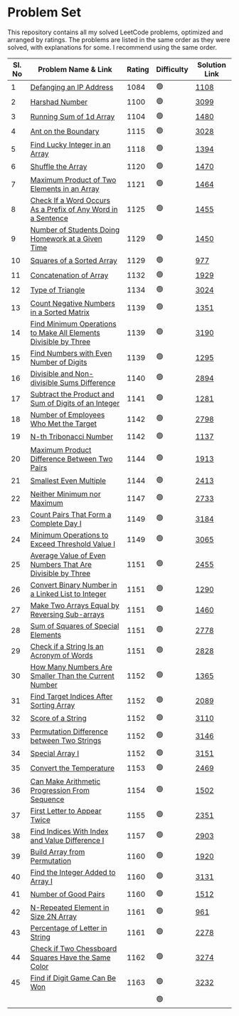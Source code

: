 # Problem Set

This repository contains all my solved LeetCode problems, optimized and arranged by ratings. The problems are listed in the same order as they were solved, with explanations for some. I recommend using the same order.

| Sl. No | Problem Name & Link                                | Rating | Difficulty | Solution Link                        |
| ------ | -------------------------------------------------- | ------ | ---------- | ------------------------------------ |
| 1 | [Defanging an IP Address](https://leetcode.com/problems/defanging-an-ip-address/description/) | 1084 | 🟢 | [1108](https://github.com/Sudeepsd/LeetCode-Solutions/blob/main/1001-1500/1108.cpp) |
| 2 | [Harshad Number](https://leetcode.com/problems/harshad-number/description/) | 1100 | 🟢 | [3099](https://github.com/Sudeepsd/LeetCode-Solutions/blob/main/3001-3500/3099.cpp) |
| 3 | [Running Sum of 1d Array](https://leetcode.com/problems/running-sum-of-1d-array/description/) | 1104 | 🟢 | [1480](https://github.com/Sudeepsd/LeetCode-Solutions/blob/main/1001-1500/1480.cpp) |
| 4 | [Ant on the Boundary](https://leetcode.com/problems/ant-on-the-boundary/description/) | 1115 | 🟢 | [3028](https://github.com/Sudeepsd/LeetCode-Solutions/blob/main/3001-3500/3028.cpp) |
| 5 | [Find Lucky Integer in an Array](https://leetcode.com/problems/find-lucky-integer-in-an-array/) | 1118 | 🟢 | [1394](https://github.com/Sudeepsd/LeetCode-Solutions/blob/main/1001-1500/1394.cpp) |
| 6 | [Shuffle the Array](https://leetcode.com/problems/shuffle-the-array/) | 1120 | 🟢 | [1470](https://github.com/Sudeepsd/LeetCode-Solutions/blob/main/1001-1500/1470.cpp) |
| 7 | [Maximum Product of Two Elements in an Array](https://leetcode.com/problems/maximum-product-of-two-elements-in-an-array/) | 1121 | 🟢 | [1464](https://github.com/Sudeepsd/LeetCode-Solutions/blob/main/1001-1500/1464.cpp) |
| 8 | [Check If a Word Occurs As a Prefix of Any Word in a Sentence](https://leetcode.com/problems/check-if-a-word-occurs-as-a-prefix-of-any-word-in-a-sentence/) | 1125 | 🟢 | [1455](https://github.com/Sudeepsd/LeetCode-Solutions/blob/main/1001-1500/1455.cpp) |
| 9 | [Number of Students Doing Homework at a Given Time](https://leetcode.com/problems/number-of-students-doing-homework-at-a-given-time/) | 1129 | 🟢 | [1450](https://github.com/Sudeepsd/LeetCode-Solutions/blob/main/1001-1500/1450.cpp) |
| 10 | [Squares of a Sorted Array](https://leetcode.com/problems/squares-of-a-sorted-array/) | 1129 | 🟢 | [977](https://github.com/Sudeepsd/LeetCode-Solutions/blob/main/501-1000/977.cpp) |
| 11 | [Concatenation of Array](https://leetcode.com/problems/concatenation-of-array/) | 1132 | 🟢 | [1929](https://github.com/Sudeepsd/LeetCode-Solutions/blob/main/1501-2000/1929.cpp) |
| 12 | [Type of Triangle](https://leetcode.com/problems/type-of-triangle) | 1134 | 🟢 | [3024](https://github.com/Sudeepsd/LeetCode-Solutions/blob/main/3001-3500/3024.cpp) |
| 13 | [Count Negative Numbers in a Sorted Matrix](https://leetcode.com/problems/count-negative-numbers-in-a-sorted-matrix/description/) | 1139 | 🟢 | [1351](https://github.com/Sudeepsd/LeetCode-Solutions/blob/main/1001-1500/1351.cpp) |
| 14 | [Find Minimum Operations to Make All Elements Divisible by Three](https://leetcode.com/problems/find-minimum-operations-to-make-all-elements-divisible-by-three/description/) | 1139 | 🟢 | [3190](https://github.com/Sudeepsd/LeetCode-Solutions/blob/main/3001-3500/3190.cpp) |
| 15 | [Find Numbers with Even Number of Digits](https://leetcode.com/problems/find-numbers-with-even-number-of-digits/description/) | 1139 | 🟢 | [1295](https://github.com/Sudeepsd/LeetCode-Solutions/blob/main/1001-1500/1295.cpp) |
| 16 | [Divisible and Non-divisible Sums Difference](https://leetcode.com/problems/divisible-and-non-divisible-sums-difference/description/) | 1140 | 🟢 | [2894](https://github.com/Sudeepsd/LeetCode-Solutions/blob/main/2501-3000/2894.cpp) |
| 17 | [Subtract the Product and Sum of Digits of an Integer](https://leetcode.com/problems/subtract-the-product-and-sum-of-digits-of-an-integer/description/) | 1141 | 🟢 | [1281](https://github.com/Sudeepsd/LeetCode-Solutions/blob/main/1001-1500/1281.cpp) |
| 18 | [Number of Employees Who Met the Target](https://leetcode.com/problems/number-of-employees-who-met-the-target/description/) | 1142 | 🟢 | [2798](https://github.com/Sudeepsd/LeetCode-Solutions/blob/main/2501-3000/2798.cpp) |
| 19 | [N-th Tribonacci Number](https://leetcode.com/problems/n-th-tribonacci-number/) | 1142 | 🟢 | [1137](https://github.com/Sudeepsd/LeetCode-Solutions/blob/main/1001-1500/1137.cpp) |
| 20 | [Maximum Product Difference Between Two Pairs](https://leetcode.com/problems/maximum-product-difference-between-two-pairs/description/) | 1144 | 🟢 | [1913](https://github.com/Sudeepsd/LeetCode-Solutions/blob/main/1501-2000/1913.cpp) |
| 21 | [Smallest Even Multiple](https://leetcode.com/problems/smallest-even-multiple/) | 1144 | 🟢 | [2413](https://github.com/Sudeepsd/LeetCode-Solutions/blob/main/2001-2500/2413.cpp) |
| 22 | [Neither Minimum nor Maximum](https://leetcode.com/problems/neither-minimum-nor-maximum/description/) | 1147 | 🟢 | [2733](https://github.com/Sudeepsd/LeetCode-Solutions/blob/main/2501-3000/2733.cpp) |
| 23 | [Count Pairs That Form a Complete Day I](https://leetcode.com/problems/count-pairs-that-form-a-complete-day-i/description/) | 1149 | 🟢 | [3184](https://github.com/Sudeepsd/LeetCode-Solutions/blob/main/3001-3500/3184.cpp) |
| 24 | [Minimum Operations to Exceed Threshold Value I](https://leetcode.com/problems/minimum-operations-to-exceed-threshold-value-i/description/) | 1149 | 🟢 | [3065](https://github.com/Sudeepsd/LeetCode-Solutions/blob/main/3001-3500/3065.cpp) |
| 25 | [Average Value of Even Numbers That Are Divisible by Three](https://leetcode.com/problems/average-value-of-even-numbers-that-are-divisible-by-three/description/) | 1151 | 🟢 | [2455](https://github.com/Sudeepsd/LeetCode-Solutions/blob/main/2001-2500/2455.cpp) |
| 26 | [Convert Binary Number in a Linked List to Integer](https://leetcode.com/problems/convert-binary-number-in-a-linked-list-to-integer/description/) | 1151 | 🟢 | [1290](https://github.com/Sudeepsd/LeetCode-Solutions/blob/main/1001-1500/1290.cpp) |
| 27 | [Make Two Arrays Equal by Reversing Sub-arrays](https://leetcode.com/problems/make-two-arrays-equal-by-reversing-subarrays/) | 1151 | 🟢 | [1460](https://github.com/Sudeepsd/LeetCode-Solutions/blob/main/1001-1500/1460.cpp) |
| 28 | [Sum of Squares of Special Elements](https://leetcode.com/problems/sum-of-squares-of-special-elements/) | 1151 | 🟢 | [2778](https://github.com/Sudeepsd/LeetCode-Solutions/blob/main/2501-3000/2778.cpp) |
| 29 | [Check if a String Is an Acronym of Words](https://leetcode.com/problems/check-if-a-string-is-an-acronym-of-words/) | 1151 | 🟢 | [2828](https://github.com/Sudeepsd/LeetCode-Solutions/blob/main/2501-3000/2828.cpp) |
| 30 | [How Many Numbers Are Smaller Than the Current Number](https://leetcode.com/problems/how-many-numbers-are-smaller-than-the-current-number/) | 1152 | 🟢 | [1365](https://github.com/Sudeepsd/LeetCode-Solutions/blob/main/1001-1500/1365.cpp) |
| 31 | [Find Target Indices After Sorting Array](https://leetcode.com/problems/find-target-indices-after-sorting-array/description/) | 1152 | 🟢 | [2089](https://github.com/Sudeepsd/LeetCode-Solutions/blob/main/2001-2500/2089.cpp) |
| 32 | [Score of a String](https://leetcode.com/problems/score-of-a-string/) | 1152 | 🟢 | [3110](https://github.com/Sudeepsd/LeetCode-Solutions/blob/main/3001-3500/3110.cpp) |
| 33 | [Permutation Difference between Two Strings](https://leetcode.com/problems/permutation-difference-between-two-strings/) | 1152 | 🟢 | [3146](https://github.com/Sudeepsd/LeetCode-Solutions/blob/main/3001-3500/3146.cpp) |
| 34 | [Special Array I](https://leetcode.com/problems/special-array-i/description/) | 1152 | 🟢 | [3151](https://github.com/Sudeepsd/LeetCode-Solutions/blob/main/3001-3500/3151.cpp) |
| 35 | [Convert the Temperature](https://leetcode.com/problems/convert-the-temperature) | 1153 | 🟢 | [2469](https://github.com/Sudeepsd/LeetCode-Solutions/blob/main/2001-2500/2469.cpp) |
| 36 | [Can Make Arithmetic Progression From Sequence](https://leetcode.com/problems/can-make-arithmetic-progression-from-sequence/) | 1154 | 🟢 | [1502](https://github.com/Sudeepsd/LeetCode-Solutions/blob/main/1501-2000/1502.cpp) |
| 37 | [First Letter to Appear Twice](https://leetcode.com/problems/first-letter-to-appear-twice/) | 1155 | 🟢 | [2351](https://github.com/Sudeepsd/LeetCode-Solutions/blob/main/2001-2500/2351.cpp) |
| 38 | [Find Indices With Index and Value Difference I](https://leetcode.com/problems/find-indices-with-index-and-value-difference-i/) | 1157 | 🟢 | [2903](https://github.com/Sudeepsd/LeetCode-Solutions/blob/main/2501-3000/2903.cpp) |
| 39 | [Build Array from Permutation](https://leetcode.com/problems/build-array-from-permutation/) | 1160 | 🟢 | [1920](https://github.com/Sudeepsd/LeetCode-Solutions/blob/main/1501-2000/1920.cpp) |
| 40 | [Find the Integer Added to Array I](https://leetcode.com/problems/find-the-integer-added-to-array-i/description/) | 1160 | 🟢 | [3131](https://github.com/Sudeepsd/LeetCode-Solutions/blob/main/3001-3500/3131.cpp) |
| 41 | [Number of Good Pairs](https://leetcode.com/problems/number-of-good-pairs/description/) | 1160 | 🟢 | [1512](https://github.com/Sudeepsd/LeetCode-Solutions/blob/main/1501-2000/1512.cpp) |
| 42 | [N-Repeated Element in Size 2N Array](https://leetcode.com/problems/n-repeated-element-in-size-2n-array/) | 1161 | 🟢 | [961](https://github.com/Sudeepsd/LeetCode-Solutions/blob/main/501-1000/961.cpp) |
| 43 | [Percentage of Letter in String](https://leetcode.com/problems/percentage-of-letter-in-string/description/) | 1161 | 🟢 | [2278](https://github.com/Sudeepsd/LeetCode-Solutions/blob/main/2001-2500/2278.cpp) |
| 44 | [Check if Two Chessboard Squares Have the Same Color](https://leetcode.com/problems/check-if-two-chessboard-squares-have-the-same-color/description/) | 1162 | 🟢 | [3274](https://github.com/Sudeepsd/LeetCode-Solutions/blob/main/3001-3500/3274.cpp) |
| 45 | [Find if Digit Game Can Be Won](https://leetcode.com/problems/find-if-digit-game-can-be-won/) | 1163 | 🟢 | [3232](https://github.com/Sudeepsd/LeetCode-Solutions/blob/main/3001-3500/3232.cpp) |
|  | []() |  | 🟢 | [](https://github.com/Sudeepsd/LeetCode-Solutions/blob/main/) |